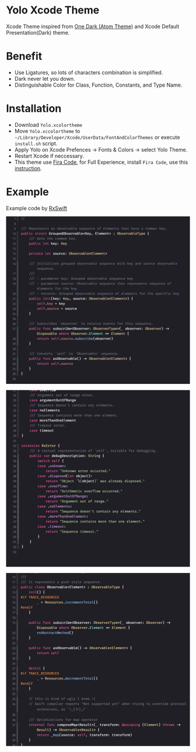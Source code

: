 # Yolo Xcode Theme

Xcode Theme inspired from [One Dark (Atom Theme)](https://github.com/atom/one-dark-syntax) and Xcode Default Presentation(Dark) theme.

# Benefit
- Use Ligatures, so lots of characters combination is simplified.
- Dark never let you down.
- Distinguishable Color for Class, Function, Constants, and Type Name.

# Installation
- Download `Yolo.xcolortheme`
- Move `Yolo.xccolortheme` to `~/Library/Developer/Xcode/UserData/FontAndColorThemes` or execute `install.sh` script.
- Apply Yolo on Xcode Prefences -> Fonts & Colors -> select Yolo Theme.
- Restart Xcode if neccessary.
- This theme use [Fira Code](https://github.com/tonsky/FiraCode), for Full Experience, install `Fira Code`, use this [instruction](https://github.com/tonsky/FiraCode/wiki/Installing#macos).

# Example

Example code by [RxSwift](https://github.com/ReactiveX/RxSwift)

![example-1](https://github.com/wendyliga/yolo/blob/master/example/1.jpg?raw=true)

![example-2](https://github.com/wendyliga/yolo/blob/master/example/2.jpg?raw=true)

![example-3](https://github.com/wendyliga/yolo/blob/master/example/3.jpg?raw=true)
